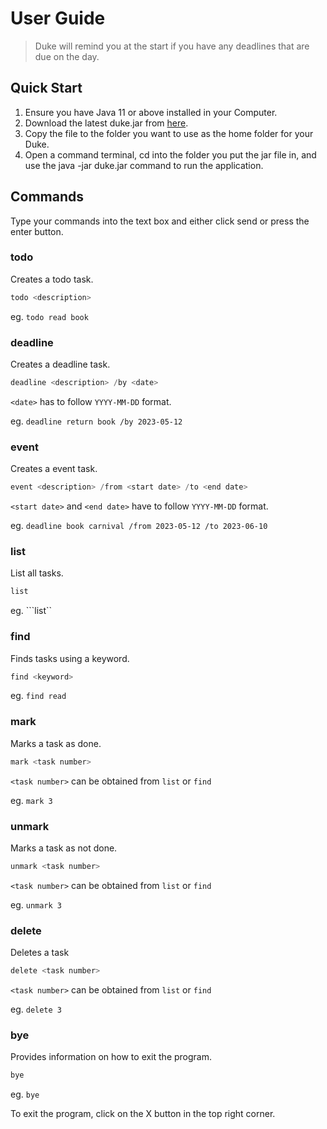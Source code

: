 # User Guide
>Duke will remind you at the start if you have any deadlines that are due on the day.

## Quick Start
1. Ensure you have Java 11 or above installed in your Computer.
2. Download the latest duke.jar from [here](https://github.com/wz2k/ip/releases).
3. Copy the file to the folder you want to use as the home folder for your Duke.
4. Open a command terminal, cd into the folder you put the jar file in, and use the java -jar duke.jar command to run the application.
## Commands
Type your commands into the text box and either click send or press the enter button.

### todo
Creates a todo task.
```java
todo <description>
```
eg. ```todo read book```
### deadline
Creates a deadline task.
```java
deadline <description> /by <date>
```
```<date>``` has to follow `YYYY-MM-DD` format.

eg. ```deadline return book /by 2023-05-12```

### event
Creates a event task.
```java
event <description> /from <start date> /to <end date>
```
```<start date>``` and ```<end date>``` have to follow `YYYY-MM-DD` format.

eg. ```deadline book carnival /from 2023-05-12 /to 2023-06-10```

### list
List all tasks.
```java
list
```
eg. ```list``

### find
Finds tasks using a keyword.
```java
find <keyword>
```
eg. ```find read```

### mark
Marks a task as done.
```java
mark <task number>
```
```<task number>``` can be obtained from ```list``` or ```find```

eg. ```mark 3```
### unmark
Marks a task as not done.
```java
unmark <task number>
```
```<task number>``` can be obtained from ```list``` or ```find```

eg. ```unmark 3```

### delete
Deletes a task
```java
delete <task number>
```
```<task number>``` can be obtained from ```list``` or ```find```

eg. ```delete 3```

### bye
Provides information on how to exit the program.
```java
bye
```
eg. ```bye```

To exit the program, click on the X button in the top right corner.
